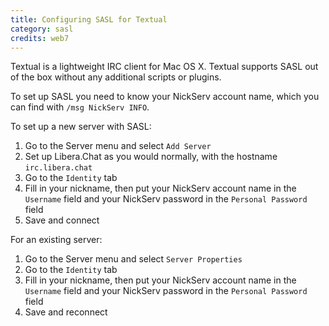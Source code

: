 ```yaml
---
title: Configuring SASL for Textual
category: sasl
credits: web7
---
```


Textual is a lightweight IRC client for Mac OS X. Textual supports SASL out of
the box without any additional scripts or plugins.

To set up SASL you need to know your NickServ account name, which you can find
with `/msg NickServ INFO`.

To set up a new server with SASL:

1. Go to the Server menu and select `Add Server`
2. Set up Libera.Chat as you would normally, with the hostname
   `irc.libera.chat`
3. Go to the `Identity` tab
4. Fill in your nickname, then put your NickServ account name in the
   `Username` field and your NickServ password in the `Personal Password` field
5. Save and connect

For an existing server:

1. Go to the Server menu and select `Server Properties`
2. Go to the `Identity` tab
3. Fill in your nickname, then put your NickServ account name in the
   `Username` field and your NickServ password in the `Personal Password` field
4. Save and reconnect
